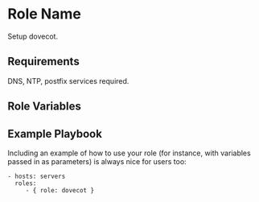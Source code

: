 Role Name
=========

Setup dovecot.

Requirements
------------

DNS, NTP, postfix services required.

Role Variables
--------------


Example Playbook
----------------

Including an example of how to use your role (for instance, with variables passed in as parameters) is always nice for users too:

    - hosts: servers
      roles:
         - { role: dovecot }
